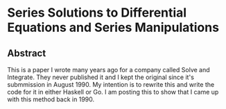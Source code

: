 # Series Solutions to Differential Equations and Series Manipulations
## Abstract
This is a paper I wrote many years ago for a company called Solve and Integrate. They never published it 
and I kept the original since it's submmission in August 1990. My intention is to rewrite this and write the
code for it in either Haskell or Go.
 I am posting this to show that I came up with this method back in 1990.
